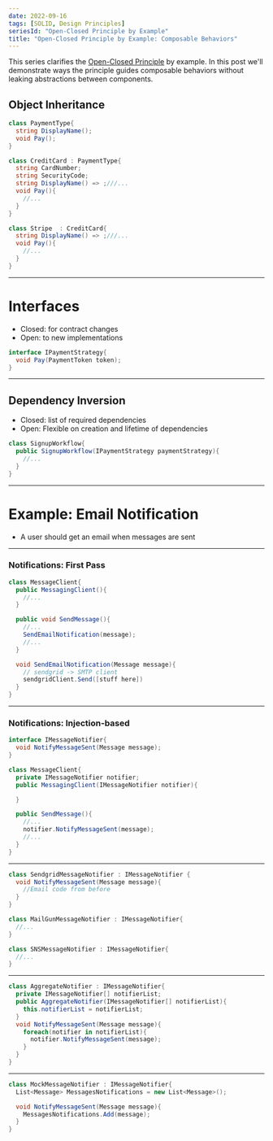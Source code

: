 ```yaml
---
date: 2022-09-16
tags: [SOLID, Design Principles]
seriesId: "Open-Closed Principle by Example"
title: "Open-Closed Principle by Example: Composable Behaviors"
---
```


This series clarifies the [Open-Closed Principle](https://en.wikipedia.org/wiki/Open%E2%80%93closed_principle) by example. In this post we'll demonstrate ways the principle guides composable behaviors without leaking abstractions between components.
<!--more-->


## Object Inheritance
<!-- - Closed: must satisfy contract of parent
- Open: anyone can add children
- Open: Derive to add additional fields and methods
- Open: Derivatives can override behavior -->


```cs
class PaymentType{
  string DisplayName();
  void Pay();
}

class CreditCard : PaymentType{
  string CardNumber;
  string SecurityCode;
  string DisplayName() => ;///...
  void Pay(){
    //...
  }
}

class Stripe  : CreditCard{
  string DisplayName() => ;///...
  void Pay(){
    //...
  }
}
```

<!-- 
- base class forms contract
- derivatives can add properties, change behavior, but still be used as base class
- too much going on
  - Data + Methods = worry about state
  - Behavior overriding => worry about safety of inheritance

PHRASING: The problem is that objects have too much going on and it make extension complex
 -->


----

# Interfaces
- Closed: for contract changes
- Open: to new implementations

<!-- TODO: may want to change object example for a better interface evolution -->

```cs 
interface IPaymentStrategy{
  void Pay(PaymentToken token);
}
```

----

## Dependency Inversion
- Closed: list of required dependencies
- Open: Flexible on creation and lifetime of dependencies

```cs
class SignupWorkflow{
  public SignupWorkflow(IPaymentStrategy paymentStrategy){
    //...
  }
}
```

<!-- Hint toward more general method: Ports and Adapters -->

<!-- Q: Interface + DI makes me want to talk about ports. Do I need to move these later? -->

<!-- TODO: add function parameters back in with continuations? Functional idea of parameterization. Functions not fixed to particular context -->

----
# Example: Email Notification
- A user should get an email when messages are sent

----
### Notifications: First Pass

```cs
class MessageClient{
  public MessagingClient(){
    //...
  }

  public void SendMessage(){
    //...
    SendEmailNotification(message);
    //...
  }

  void SendEmailNotification(Message message){
    // sendgrid -> SMTP client
    sendgridClient.Send([stuff here])
  }
}
```

----

### Notifications: Injection-based

```cs
interface IMessageNotifier{
  void NotifyMessageSent(Message message);
}

class MessageClient{
  private IMessageNotifier notifier;
  public MessagingClient(IMessageNotifier notifier){

  }

  public SendMessage(){
    //...
    notifier.NotifyMessageSent(message);
    //...
  }
}
```

----

```cs
class SendgridMessageNotifier : IMessageNotifier {
  void NotifyMessageSent(Message message){
    //Email code from before
  }
}

class MailGunMessageNotifier : IMessageNotifier{
  //...
}

class SNSMessageNotifier : IMessageNotifier{
  //...
}
```

----

```cs
class AggregateNotifier : IMessageNotifier{
  private IMessageNotifier[] notifierList;
  public AggregateNotifier(IMessageNotifier[] notifierList){
    this.notifierList = notifierList;
  } 
  void NotifyMessageSent(Message message){
    foreach(notifier in notifierList){
      notifier.NotifyMessageSent(message); 
    }
  }
}
```

<!-- As demands on these dependencies grow, it keeps complexity down in the core messaging client -->

----

<!-- lead: Our notifier implementations don't just have to be for production use. In fact, abstracting the notifier greatly simplifies testing. -->
```cs
class MockMessageNotifier : IMessageNotifier{
  List<Message> MessagesNotifications = new List<Message>();

  void NotifyMessageSent(Message message){
    MessagesNotifications.Add(message);
  }
}
```